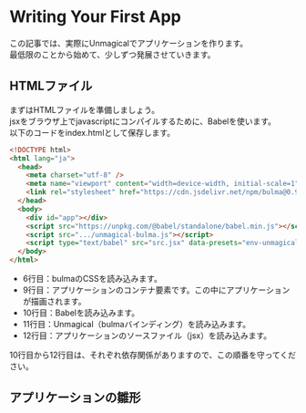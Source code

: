 
# Writing Your First App

この記事では、実際にUnmagicalでアプリケーションを作ります。<br>
最低限のことから始めて、少しずつ発展させていきます。

## HTMLファイル

まずはHTMLファイルを準備しましょう。<br>
jsxをブラウザ上でjavascriptにコンパイルするために、Babelを使います。<br>
以下のコードをindex.htmlとして保存します。

```html
<!DOCTYPE html>
<html lang="ja">
  <head>
    <meta charset="utf-8" />
    <meta name="viewport" content="width=device-width, initial-scale=1" />
    <link rel="stylesheet" href="https://cdn.jsdelivr.net/npm/bulma@0.9.3/css/bulma.min.css">
  </head>
  <body>
    <div id="app"></div>
    <script src="https://unpkg.com/@babel/standalone/babel.min.js"></script>
    <script src=".../unmagical-bulma.js"></script>
    <script type="text/babel" src="src.jsx" data-presets="env-unmagical"></script>
  </body>
</html>
```

- 6行目：bulmaのCSSを読み込みます。
- 9行目：アプリケーションのコンテナ要素です。この中にアプリケーションが描画されます。
- 10行目：Babelを読み込みます。
- 11行目：Unmagical（bulmaバインディング）を読み込みます。
- 12行目：アプリケーションのソースファイル（jsx）を読み込みます。

10行目から12行目は、それぞれ依存関係がありますので、この順番を守ってください。

## アプリケーションの雛形

```jsx
```